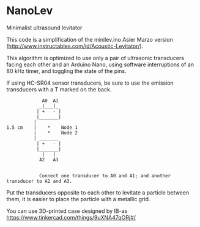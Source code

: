 # NanoLev
Minimalist ultrasound levitator

This code is a simplification of the minilev.ino Asier Marzo version (http://www.instructables.com/id/Acoustic-Levitator/).

This algorithm is optimized to use only a pair of ultrasonic transducers facing each other and an Arduino Nano, using software interruptions of an 80 kHz timer, and toggling the state of the pins.

If using  HC-SR04 sensor transducers, be sure to use the emission transducers with a T marked on the back.

                 A0  A1 
                _|___|_ 
               | +   - |
               |_______| 
              |
    1.5 cm    |    *    Node 1          
              |    *    Node 2
              | _______ 
               | +   - |
               |_______| 
                 |   | 
                A2   A3
                
                
                Connect one transducer to A0 and A1; and another transducer to A2 and A3.

Put the transducers opposite to each other to levitate a particle between them, it is easier to place the particle with a metallic grid.

You can use 3D-printed case designed by IB-as https://www.tinkercad.com/things/9uXNA47qORj#/
